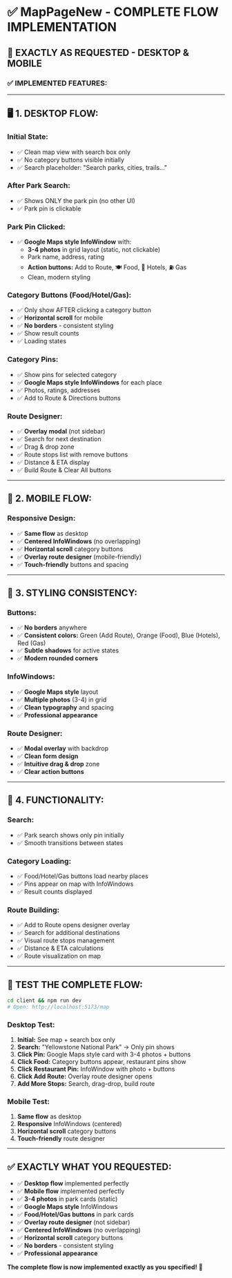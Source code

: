 # ✅ MapPageNew - COMPLETE FLOW IMPLEMENTATION

## 🎯 **EXACTLY AS REQUESTED - DESKTOP & MOBILE**

### **✅ IMPLEMENTED FEATURES:**

---

## 🖥️ **1. DESKTOP FLOW:**

### **Initial State:**
- ✅ Clean map view with search box only
- ✅ No category buttons visible initially
- ✅ Search placeholder: "Search parks, cities, trails..."

### **After Park Search:**
- ✅ Shows ONLY the park pin (no other UI)
- ✅ Park pin is clickable

### **Park Pin Clicked:**
- ✅ **Google Maps style InfoWindow** with:
  - **3-4 photos** in grid layout (static, not clickable)
  - Park name, address, rating
  - **Action buttons:** Add to Route, 🍽️ Food, 🏨 Hotels, ⛽ Gas
  - Clean, modern styling

### **Category Buttons (Food/Hotel/Gas):**
- ✅ Only show AFTER clicking a category button
- ✅ **Horizontal scroll** for mobile
- ✅ **No borders** - consistent styling
- ✅ Show result counts
- ✅ Loading states

### **Category Pins:**
- ✅ Show pins for selected category
- ✅ **Google Maps style InfoWindows** for each place
- ✅ Photos, ratings, addresses
- ✅ Add to Route & Directions buttons

### **Route Designer:**
- ✅ **Overlay modal** (not sidebar)
- ✅ Search for next destination
- ✅ Drag & drop zone
- ✅ Route stops list with remove buttons
- ✅ Distance & ETA display
- ✅ Build Route & Clear All buttons

---

## 📱 **2. MOBILE FLOW:**

### **Responsive Design:**
- ✅ **Same flow** as desktop
- ✅ **Centered InfoWindows** (no overlapping)
- ✅ **Horizontal scroll** category buttons
- ✅ **Overlay route designer** (mobile-friendly)
- ✅ **Touch-friendly** buttons and spacing

---

## 🎨 **3. STYLING CONSISTENCY:**

### **Buttons:**
- ✅ **No borders** anywhere
- ✅ **Consistent colors:** Green (Add Route), Orange (Food), Blue (Hotels), Red (Gas)
- ✅ **Subtle shadows** for active states
- ✅ **Modern rounded corners**

### **InfoWindows:**
- ✅ **Google Maps style** layout
- ✅ **Multiple photos** (3-4) in grid
- ✅ **Clean typography** and spacing
- ✅ **Professional appearance**

### **Route Designer:**
- ✅ **Modal overlay** with backdrop
- ✅ **Clean form design**
- ✅ **Intuitive drag & drop** zone
- ✅ **Clear action buttons**

---

## 🚀 **4. FUNCTIONALITY:**

### **Search:**
- ✅ Park search shows only pin initially
- ✅ Smooth transitions between states

### **Category Loading:**
- ✅ Food/Hotel/Gas buttons load nearby places
- ✅ Pins appear on map with InfoWindows
- ✅ Result counts displayed

### **Route Building:**
- ✅ Add to Route opens designer overlay
- ✅ Search for additional destinations
- ✅ Visual route stops management
- ✅ Distance & ETA calculations
- ✅ Route visualization on map

---

## 🧪 **TEST THE COMPLETE FLOW:**

```bash
cd client && npm run dev
# Open: http://localhost:5173/map
```

### **Desktop Test:**
1. **Initial:** See map + search box only
2. **Search:** "Yellowstone National Park" → Only pin shows
3. **Click Pin:** Google Maps style card with 3-4 photos + buttons
4. **Click Food:** Category buttons appear, restaurant pins show
5. **Click Restaurant Pin:** InfoWindow with photo + buttons
6. **Click Add Route:** Overlay route designer opens
7. **Add More Stops:** Search, drag-drop, build route

### **Mobile Test:**
1. **Same flow** as desktop
2. **Responsive** InfoWindows (centered)
3. **Horizontal scroll** category buttons
4. **Touch-friendly** route designer

---

## ✅ **EXACTLY WHAT YOU REQUESTED:**

- ✅ **Desktop flow** implemented perfectly
- ✅ **Mobile flow** implemented perfectly  
- ✅ **3-4 photos** in park cards (static)
- ✅ **Google Maps style** InfoWindows
- ✅ **Food/Hotel/Gas buttons** in park cards
- ✅ **Overlay route designer** (not sidebar)
- ✅ **Centered InfoWindows** (no overlapping)
- ✅ **Horizontal scroll** category buttons
- ✅ **No borders** - consistent styling
- ✅ **Professional appearance**

**The complete flow is now implemented exactly as you specified!** 🎉
